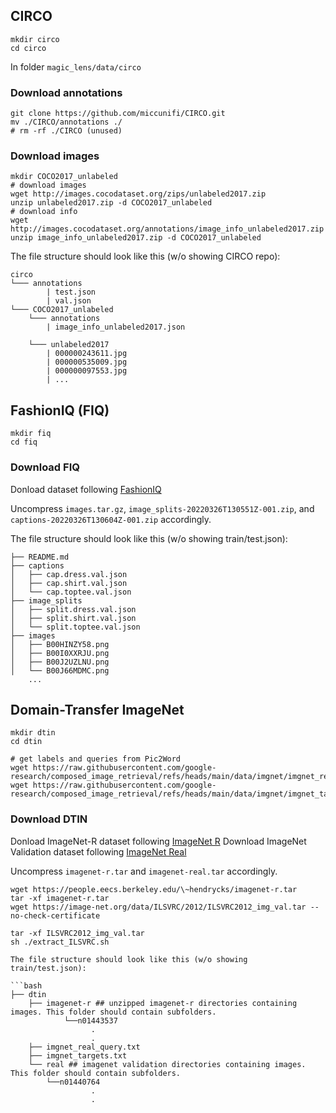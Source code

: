 ## CIRCO
```
mkdir circo
cd circo
```

In folder `magic_lens/data/circo`

### Download annotations

```
git clone https://github.com/miccunifi/CIRCO.git
mv ./CIRCO/annotations ./
# rm -rf ./CIRCO (unused)
```

### Download images
```
mkdir COCO2017_unlabeled
# download images
wget http://images.cocodataset.org/zips/unlabeled2017.zip
unzip unlabeled2017.zip -d COCO2017_unlabeled
# download info
wget http://images.cocodataset.org/annotations/image_info_unlabeled2017.zip
unzip image_info_unlabeled2017.zip -d COCO2017_unlabeled
```

The file structure should look like this (w/o showing CIRCO repo):
```
circo
└─── annotations
        | test.json
        | val.json
└─── COCO2017_unlabeled
    └─── annotations
        | image_info_unlabeled2017.json

    └─── unlabeled2017
        | 000000243611.jpg
        | 000000535009.jpg
        | 000000097553.jpg
        | ...
```


## FashionIQ (FIQ)
```
mkdir fiq
cd fiq
```

### Download FIQ
Donload dataset following [FashionIQ](https://github.com/XiaoxiaoGuo/fashion-iq/issues/18)

Uncompress `images.tar.gz`, `image_splits-20220326T130551Z-001.zip`, and `captions-20220326T130604Z-001.zip` accordingly.

The file structure should look like this (w/o showing train/test.json):
```
├── README.md
├── captions
│   ├── cap.dress.val.json
│   ├── cap.shirt.val.json
│   └── cap.toptee.val.json
├── image_splits
│   ├── split.dress.val.json
│   ├── split.shirt.val.json
│   └── split.toptee.val.json
├── images
│   ├── B00HINZY58.png
│   ├── B00I0XXRJU.png
│   ├── B00J2UZLNU.png
│   └── B00J66MDMC.png
    ...
```



## Domain-Transfer ImageNet
```
mkdir dtin
cd dtin

# get labels and queries from Pic2Word
wget https://raw.githubusercontent.com/google-research/composed_image_retrieval/refs/heads/main/data/imgnet/imgnet_real_query.txt
wget https://raw.githubusercontent.com/google-research/composed_image_retrieval/refs/heads/main/data/imgnet/imgnet_targets.txt
```

### Download DTIN
Donload ImageNet-R dataset following [ImageNet R](https://github.com/hendrycks/imagenet-r?tab=readme-ov-file)
Download ImageNet Validation dataset following [ImageNet Real](https://github.com/hendrycks/imagenet-real?tab=readme-ov-file)

Uncompress `imagenet-r.tar` and `imagenet-real.tar` accordingly.
```
wget https://people.eecs.berkeley.edu/\~hendrycks/imagenet-r.tar
tar -xf imagenet-r.tar
wget https://image-net.org/data/ILSVRC/2012/ILSVRC2012_img_val.tar --no-check-certificate

tar -xf ILSVRC2012_img_val.tar
sh ./extract_ILSVRC.sh

The file structure should look like this (w/o showing train/test.json):

```bash
├── dtin
    ├── imagenet-r ## unzipped imagenet-r directories containing images. This folder should contain subfolders.
            └──n01443537
                  .
                  . 
    ├── imgnet_real_query.txt
    ├── imgnet_targets.txt
    └── real ## imagenet validation directories containing images. This folder should contain subfolders.
        └──n01440764
                  .
                  . 
```

